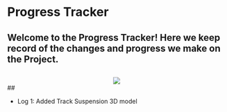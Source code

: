 # Progress Tracker

## Welcome to the Progress Tracker! Here we keep record of the changes and progress we make on the  Project.
## 

<div align="center">
  <a href="https://github.com/warp007x/Deus-Ex-Machina">
    <img src="https://monophy.com/media/4JpvyNYuyf0aI/monophy.gif">
  </a>
  
</div>
##

- Log 1: Added Track Suspension 3D model
